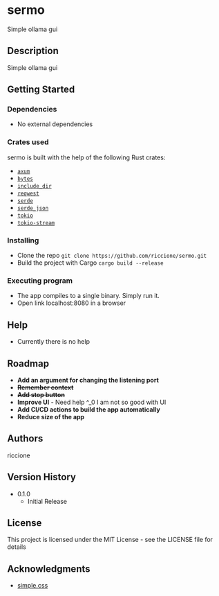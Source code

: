 # sermo

Simple ollama gui

## Description

Simple ollama gui

## Getting Started

### Dependencies

* No external dependencies

### Crates used

sermo is built with the help of the following Rust crates:

- [`axum`](https://crates.io/crates/axum)
- [`bytes`](https://crates.io/crates/bytes)
- [`include_dir`](https://crates.io/crates/include_dir)
- [`reqwest`](https://crates.io/crates/reqwest)
- [`serde`](https://crates.io/crates/serde)
- [`serde_json`](https://crates.io/crates/serde_json)
- [`tokio`](https://crates.io/crates/tokio)
- [`tokio-stream`](https://crates.io/crates/tokio-stream)

### Installing

* Clone the repo `git clone https://github.com/riccione/sermo.git`
* Build the project with Cargo `cargo build --release`

### Executing program

* The app compiles to a single binary. Simply run it.
* Open link localhost:8080 in a browser

## Help

* Currently there is no help

## Roadmap

- **Add an argument for changing the listening port**
- ~~**Remember context**~~
- ~~**Add stop button**~~
- **Improve UI** - Need help ^_0 I am not so good with UI
- **Add CI/CD actions to build the app automatically**
- **Reduce size of the app**

## Authors

riccione

## Version History

* 0.1.0
    * Initial Release

## License

This project is licensed under the MIT License - see the LICENSE file for details

## Acknowledgments

* [simple.css](https://github.com/kevquirk/simple.css)
